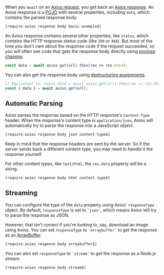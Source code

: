 When you `await` on an [Axios request](https://www.npmjs.com/package/axios), you get back an [Axios response](https://github.com/axios/axios#response-schema). An Axios response is a [POJO](/tutorials/fundamentals/pojo) with several
properties, including `data`, which contains the parsed response body.

```javascript
[require:axios response body basic example$]
```

An Axios response contains several other properties, like `status`, which contains the HTTP response status
code (like `200` or `404`). But most of the time you don't care about the response code if the request
succeeded, so you will often see code that gets the response body directly using [promise chaining](/tutorials/fundamentals/promise-chaining).

```javascript
const data = await axios.get(url).then(res => res.data);
```

You can also get the response body using [destructuring assignments](https://thecodebarbarian.com/an-overview-of-destructuring-assignments-in-node-js.html).

```javascript
// Equivalent to `const data = await axios.get(url).then(res => res.data)`
const { data } = await axios.get(url);
```

Automatic Parsing
-----------------

Axios parses the response based on the HTTP response's `Content-Type` header. When the response's content type
is `application/json`, Axios will automatically try to parse the response into a JavaScript object.

```javascript
[require:axios response body json content-type$]
```

Keep in mind that the response headers are sent by the server. So if the server sends back a different content
type, you may need to handle it the response yourself.

For other content types, like `text/html`, the `res.data` property will be a string.

```javascript
[require:axios response body html content type$]
```

Streaming
---------

You can configure the type of the `data` property using Axios' `responseType` object. By default,
`responseType` is set to `'json'`, which means Axios will try to parse the response as JSON.

However, that isn't correct if you're looking to, say, download an image using Axios. You can set `responseType` to `'arraybuffer'` to get the response as an [ArrayBuffer](https://developer.mozilla.org/en-US/docs/Web/JavaScript/Reference/Global_Objects/ArrayBuffer):

```javascript
[require:axios response body arraybuffer$]
```

You can also set `responseType` to `'stream'` to get the response as a Node.js stream:

```javascript
[require:axios response body stream$]
```